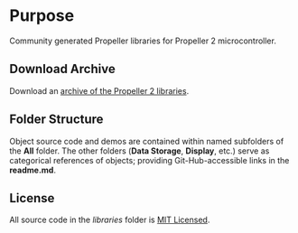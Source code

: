 # Purpose
Community generated Propeller libraries for Propeller 2 microcontroller.

## Download Archive
Download an [archive of the Propeller 2 libraries](https://github.com/parallaxinc/propeller/releases/download/OBEX-200930/P2-OBEX.zip).

## Folder Structure
Object source code and demos are contained within named subfolders of the __All__ folder. The other folders (__Data Storage__, __Display__, etc.) serve as categorical references of objects; providing Git-Hub-accessible links in the __readme.md__.

## License
All source code in the _libraries_ folder is [MIT Licensed](https://github.com/parallaxinc/propeller/wiki/Propeller-Object-License-(MIT)).
